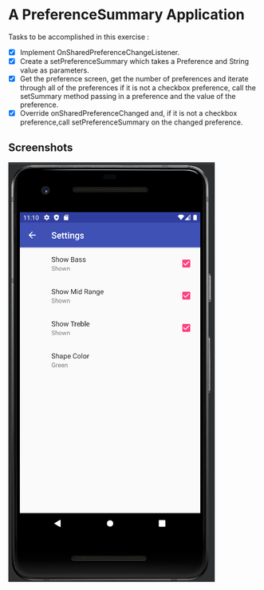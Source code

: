 # A PreferenceSummary Application

Tasks to be accomplished in this exercise :
- [x] Implement OnSharedPreferenceChangeListener.
- [x] Create a setPreferenceSummary which takes a Preference and String value as parameters.
- [x] Get the preference screen, get the number of preferences and iterate through all of the preferences if it is not a checkbox preference, call the setSummary method passing in a preference and the value of the preference.
- [x] Override onSharedPreferenceChanged and, if it is not a checkbox preference,call setPreferenceSummary on the changed preference.

## Screenshots

![img1](https://github.com/kuluruvineeth/CoreAndroidConcepts/blob/6.8-PreferenceSummary/Screenshots/img.png)